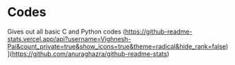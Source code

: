 # Codes
Gives out all basic C and Python codes 
(https://github-readme-stats.vercel.app/api?username=Vighnesh-Pai&count_private=true&show_icons=true&theme=radical&hide_rank=false)](https://github.com/anuraghazra/github-readme-stats)
